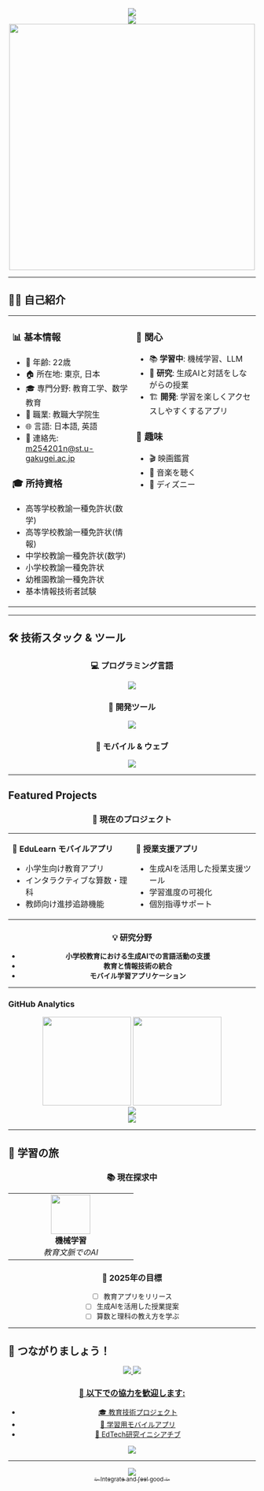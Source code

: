 <!-- 🌊 Welcome Header -->
<div align="center">
  <img src="https://capsule-ren## 🚀 注目プロジェクトer.vercel.app/api?typ## 📈 GitHub統計=waving&color=gradient&customColorList=6,11,20&height=180&section=header&text=Masaki's%20GitHub&fontSize=42&fontColor=ffffff&animation=twinkling&fontAlignY=32" />
</div>

<div align="center">
  <img src="https://readme-typing-svg.herokuapp.com?font=Fira+Code&size=32&duration=3000&pause=1000&color=36BCF7FF&center=true&vCenter=true&width=800&height=70&lines=👋+こんにちは！まさきです;🏫+小学校の先生+%26+教職大学院生;💻+教育テクノロジーと数学,理科;📱+より良い教育のためのアプリ開発;🌱+常に学び続けています" />
</div>

<div align="center">
  <img src="https://user-images.githubusercontent.com/74038190/225813708-98b745f2-7d22-48cf-9150-083f1b00d6c9.gif" width="500">
</div>

---

## 🙋‍♂️ 自己紹介

<table align="center">
<tr>
<td width="50%" valign="top">

### 📊 基本情報
- 🎂 年齢: 22歳
- 🏠 所在地: 東京, 日本
- 🎓 専門分野: 教育工学、数学教育
- 💼 職業: 教職大学院生
- 🌐 言語: 日本語, 英語
- 📧 連絡先: m254201n@st.u-gakugei.ac.jp

### 🎓 所持資格
- 高等学校教諭一種免許状(数学)
- 高等学校教諭一種免許状(情報)
- 中学校教諭一種免許状(数学)
- 小学校教諭一種免許状
- 幼稚園教諭一種免許状
- 基本情報技術者試験

</td>
<td width="50%" valign="top">

### 🌟 関心
- 📚 **学習中**: 機械学習、LLM
- 🔬 **研究**: 生成AIと対話をしながらの授業
- 🏗️ **開発**: 学習を楽しくアクセスしやすくするアプリ

### 🎨 趣味
- 🎬 映画鑑賞
- 🎵 音楽を聴く
- 🏰 ディズニー

</td>
</tr>
</table>

---

## 🛠️ 技術スタック & ツール

<div align="center">

### 💻 プログラミング言語
<p>
  <img src="https://skillicons.dev/icons?i=python,javascript,php,java,html,css" />
</p>

### 🔧 開発ツール
<p>
  <img src="https://skillicons.dev/icons?i=vscode,git,github,docker" />
</p>

### 📱 モバイル & ウェブ
<p>
  <img src="https://skillicons.dev/icons?i=mysql" />
</p>

</div>

---

##  Featured Projects

<div align="center">

### 🎯 現在のプロジェクト
<table>
<tr>
<td width="50%">

**📱 EduLearn モバイルアプリ**
- 小学生向け教育アプリ
- インタラクティブな算数・理科
- 教師向け進捗追跡機能

</td>
<td width="50%">

**🏫 授業支援アプリ**
- 生成AIを活用した授業支援ツール
- 学習進度の可視化
- 個別指導サポート

</td>
</tr>
</table>

### 💡 研究分野
- **小学校教育における生成AIでの言語活動の支援**
- **教育と情報技術の統合**
- **モバイル学習アプリケーション**

</div>

---

### GitHub Analytics

<div align="center">
  <img src="https://github-readme-stats.vercel.app/api?username=nov11masaki&show_icons=true&theme=tokyonight&hide_border=true&bg_color=0D1117&title_color=F85D7F&icon_color=F8D866&text_color=FFFFFF" height="180" />
  <img src="https://github-readme-stats.vercel.app/api/top-langs/?username=nov11masaki&layout=compact&theme=tokyonight&hide_border=true&bg_color=0D1117&title_color=F85D7F&text_color=FFFFFF" height="180" />
</div>

<div align="center">
  <img src="https://github-readme-streak-stats.herokuapp.com/?user=nov11masaki&theme=tokyonight&hide_border=true&background=0D1117&stroke=F85D7F&ring=F8D866&fire=F85D7F&currStreakLabel=FFFFFF" />
</div>

<div align="center">
  <img src="https://github-readme-activity-graph.vercel.app/graph?username=nov11masaki&bg_color=0D1117&color=F8D866&line=F85D7F&point=FFFFFF&area=true&hide_border=true" />
</div>

---

## 🌱 学習の旅

<div align="center">

### 📚 現在探求中
<table>
<tr>
<td align="center" width="50%">
  <img src="https://cdn.jsdelivr.net/gh/devicons/devicon/icons/tensorflow/tensorflow-original.svg" width="80" height="80" />
  <br><strong>機械学習</strong>
  <br><em>教育文脈でのAI</em>
</tr>
</table>

### 🎯 2025年の目標
- [ ] 教育アプリをリリース
- [ ] 生成AIを活用した授業提案
- [ ] 算数と理科の教え方を学ぶ

</div>

---

## 🤝 つながりましょう！

<div align="center">

<p>
  <a href="mailto:m254201n@st.u-gakugei.ac.jp">
    <img src="https://img.shields.io/badge/Email-D14836?style=for-the-badge&logo=gmail&logoColor=white" />
  </a>
  <a href="https://github.com/nov11masaki">
    <img src="https://img.shields.io/badge/GitHub-100000?style=for-the-badge&logo=github&logoColor=white" />
</p>

### 💭 以下での協力を歓迎します:
- 🎓 教育技術プロジェクト
- 📱 学習用モバイルアプリ
- 🔬 EdTech研究イニシアチブ


<p align="center">
  <img src="https://komarev.com/ghpvc/?username=nov11masaki&style=for-the-badge&color=brightgreen" />
</p>

</div>

---

<div align="center">
  <img src="https://capsule-render.vercel.app/api?type=waving&color=gradient&customColorList=6,11,20&height=120&section=footer&animation=twinkling" />
</div>

<div align="center">
  <sub>✨ Integrate and ∫eel good ✨</sub>
</div>
